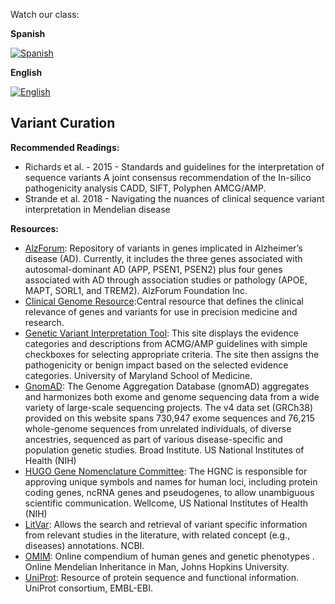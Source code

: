 Watch our class: 

**Spanish**

[![Spanish](https://img.youtube.com/vi/WOFZH74Y8DQ/0.jpg)](https://youtube.com/watch?v=WOFZH74Y8DQ)

**English**

[![English](https://img.youtube.com/vi/-PKPc09myO8/0.jpg)](https://youtube.com/watch?v=-PKPc09myO8)


## Variant Curation

**Recommended Readings:**
- Richards et al. - 2015 - Standards and guidelines for the interpretation of sequence variants A joint consensus recommendation of the
In-silico pathogenicity analysis CADD, SIFT, Polyphen AMCG/AMP.
- Strande et al. 2018 - Navigating the nuances of clinical sequence variant interpretation in Mendelian disease

**Resources:**

- [AlzForum](https://www.alzforum.org/mutations): Repository of variants in genes implicated in Alzheimer’s disease (AD). Currently, it includes the three genes associated with autosomal-dominant AD (APP, PSEN1, PSEN2) plus four genes associated with AD through association studies or pathology (APOE, MAPT, SORL1, and TREM2). AlzForum Foundation Inc.
- [Clinical Genome Resource](https://www.clinicalgenome.org/):Central resource that defines the clinical relevance of genes and variants for use in precision medicine and research.
- [Genetic Variant Interpretation Tool](https://www.medschool.umaryland.edu/genetic_variant_interpretation_tool1.html/): This site displays the evidence categories and descriptions from ACMG/AMP guidelines with simple checkboxes for selecting appropriate criteria. The site then assigns the pathogenicity or benign impact based on the selected evidence categories. University of Maryland School of Medicine.
- [GnomAD](https://gnomad.broadinstitute.org/): The Genome Aggregation Database (gnomAD) aggregates and harmonizes both exome and genome sequencing data from a wide variety of large-scale sequencing projects. The v4 data set (GRCh38) provided on this website spans 730,947 exome sequences and 76,215 whole-genome sequences from unrelated individuals, of diverse ancestries, sequenced as part of various disease-specific and population genetic studies. Broad Institute. US National Institutes of Health (NIH)
- [HUGO Gene Nomenclature Committee](https://www.genenames.org/): The HGNC is responsible for approving unique symbols and names for human loci, including protein coding genes, ncRNA genes and pseudogenes, to allow unambiguous scientific communication. Wellcome, US National Institutes of Health (NIH)
- [LitVar](https://www.ncbi.nlm.nih.gov/research/litvar2/): Allows the search and retrieval of variant specific information from relevant studies in the literature, with related concept (e.g., diseases) annotations. NCBI.
- [OMIM](https://www.omim.org/): Online compendium of human genes and genetic phenotypes . Online Mendelian Inheritance in Man, Johns Hopkins University.
- [UniProt](https://www.uniprot.org/): Resource of protein sequence and functional information. UniProt consortium, EMBL-EBI.
